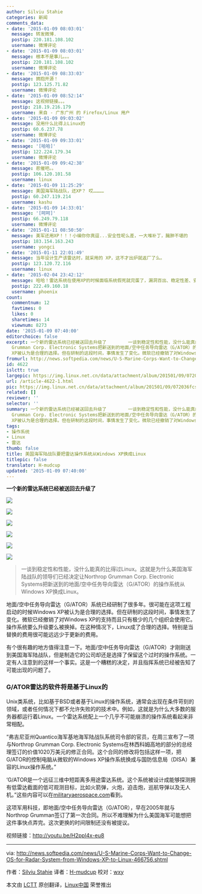```yaml
---
author: Silviu Stahie
categories: 新闻
comments_data:
- date: '2015-01-09 08:03:01'
  message: 转发微博.
  postip: 220.181.108.102
  username: 微博评论
- date: '2015-01-09 08:03:01'
  message: 根本不是事儿。。。
  postip: 220.181.108.102
  username: 微博评论
- date: '2015-01-09 08:33:03'
  message: 拥抱开源！
  postip: 123.125.71.82
  username: 微博评论
- date: '2015-01-09 08:52:14'
  message: 这视频链接。。。
  postip: 218.19.216.179
  username: 来自 - 广东广州 的 Firefox/Linux 用户
- date: '2015-01-09 09:03:02'
  message: 没用什么比得上Linux的
  postip: 60.6.237.78
  username: 微博评论
- date: '2015-01-09 09:33:01'
  message: '[哈哈]'
  postip: 122.224.179.34
  username: 微博评论
- date: '2015-01-09 09:42:38'
  message: 悲催吧。。
  postip: 106.120.101.58
  username: linux
- date: '2015-01-09 11:25:29'
  message: 美国海军陆战队，还XP？ 哎…………
  postip: 60.247.119.214
  username: kashu
- date: '2015-01-09 14:33:01'
  message: '[呵呵]'
  postip: 66.249.79.118
  username: 微博评论
- date: '2015-01-11 08:50:50'
  message: 美军还用XP！！！小编你你真逗...安全性呢么差，一大堆补丁，臃肿不堪的
  postip: 183.154.163.243
  username: yongci
- date: '2015-01-11 22:01:49'
  message: 当年设计生产该雷达时，就采用的 XP，这不才出炉就返厂了么。
  postip: 123.120.72.116
  username: linux
- date: '2015-02-04 23:42:12'
  message: 哈哈！雷达系统在使用XP的时候面临系统假死就完蛋了，漏洞百出、稳定性差、安全性差，用XP作为雷达系统的基
  postip: 222.49.160.18
  username: phoenix
count:
  commentnum: 12
  favtimes: 0
  likes: 0
  sharetimes: 14
  viewnum: 8273
date: '2015-01-09 07:40:00'
editorchoice: false
excerpt: 一个新的雷达系统已经被送回去升级了        一谈到稳定性和性能，没什么能真的比得过Linux。这就是为什么美国海军陆战队的领导们已经决定让Northrop
  Grumman Corp. Electronic Systems把新送到的地面/空中任务导向雷达（G/ATOR）的操作系统从Windows XP换成Linux。  地面/空中任务导向雷达（G/ATOR）系统已经研制了很多年。很可能在这项工程启动的时候Windows
  XP被认为是合理的选择。但在研制的这段时间，事情发生了变化。微软已经撤销了对Windows XP的支持而且只有极少的几个组织会使用它。操作系统要么升级要么被换掉。在这种情况下，L
fromurl: http://news.softpedia.com/news/U-S-Marine-Corps-Want-to-Change-OS-for-Radar-System-from-Windows-XP-to-Linux-466756.shtml
id: 4622
islctt: true
largepic: https://img.linux.net.cn/data/attachment/album/201501/09/072036fcssx2vivovsmkzc.jpg
url: /article-4622-1.html
pic: https://img.linux.net.cn/data/attachment/album/201501/09/072036fcssx2vivovsmkzc.jpg.thumb.jpg
related: []
reviewer: ''
selector: ''
summary: 一个新的雷达系统已经被送回去升级了        一谈到稳定性和性能，没什么能真的比得过Linux。这就是为什么美国海军陆战队的领导们已经决定让Northrop
  Grumman Corp. Electronic Systems把新送到的地面/空中任务导向雷达（G/ATOR）的操作系统从Windows XP换成Linux。  地面/空中任务导向雷达（G/ATOR）系统已经研制了很多年。很可能在这项工程启动的时候Windows
  XP被认为是合理的选择。但在研制的这段时间，事情发生了变化。微软已经撤销了对Windows XP的支持而且只有极少的几个组织会使用它。操作系统要么升级要么被换掉。在这种情况下，L
tags:
- 操作系统
- Linux
- 雷达
thumb: false
title: 美国海军陆战队要把雷达操作系统从Windows XP换成Linux
titlepic: false
translator: H-mudcup
updated: '2015-01-09 07:40:00'
---
```


**一个新的雷达系统已经被送回去升级了**


![](/data/attachment/album/201501/09/072036fcssx2vivovsmkzc.jpg)


![](/data/attachment/album/201501/09/072037y747zfc7iad4b4i4.jpg)


![](/data/attachment/album/201501/09/072038cb3zaepfwndzbavt.jpg)


![](/data/attachment/album/201501/09/072039tbobo5896oetroth.jpg)


![](/data/attachment/album/201501/09/072040ylp5upfvpe0p33fx.jpg)


![](/data/attachment/album/201501/09/072041b86aurzrzv3fu1vf.jpg)



> 
> 一谈到稳定性和性能，没什么能真的比得过Linux。这就是为什么美国海军陆战队的领导们已经决定让Northrop Grumman Corp. Electronic Systems把新送到的地面/空中任务导向雷达（G/ATOR）的操作系统从Windows XP换成Linux。
> 
> 
> 


地面/空中任务导向雷达（G/ATOR）系统已经研制了很多年。很可能在这项工程启动的时候Windows XP被认为是合理的选择。但在研制的这段时间，事情发生了变化。微软已经撤销了对Windows XP的支持而且只有极少的几个组织会使用它。操作系统要么升级要么被换掉。在这种情况下，Linux成了合理的选择。特别是当替换的费用很可能远远少于更新的费用。


有个很有趣的地方值得注意一下。地面/空中任务导向雷达（G/ATOR）才刚刚送到美国海军陆战队，但是制造它的公司却还是选择了保留这个过时的操作系统。一定有人注意到的这样一个事实。这是一个糟糕的决定，并且指挥系统已经被告知了可能出现的问题了。


### G/ATOR雷达的软件将是基于Linux的


Unix类系统，比如基于BSD或者基于Linux的操作系统，通常会出现在条件苛刻的领域，或者任何情况下都不允许失败的的技术中。例如，这就是为什么大多数的服务器都运行着Linux。一个雷达系统配上一个几乎不可能崩溃的操作系统看起来非常相配。


“弗吉尼亚州Quantico海军基地海军陆战队系统司令部的官员，在周三宣布了一项与Northrop Grumman Corp. Electronic Systems在林西科姆高地的部分的总经理签订的价值1020万美元的修正合同。这个合同的修改将包括这样一项，把G/ATOR的控制电脑从微软的Windows XP操作系统换成与国防信息局（DISA）兼容的Linux操作系统。”


‘G/ATOR是一个远征三维中短距离多用途雷达系统。这个系统被设计成能够探测拥有低雷达截面的低可观测目标，比如火箭弹，火炮，迫击炮，巡航导弹以及无人机。”这些内容可以在[militaryaerospace.com](http://www.militaryaerospace.com/articles/2014/12/gator-linux-software.html)看到。


这项军用科技，即地面/空中任务导向雷达（G/ATOR），早在2005年就与Northrop Grumman签订了第一次合同。所以不难理解为什么美国海军可能想把这件事快点弄完。这次更换的时间限制还没有被提议。


视频链接：<http://youtu.be/H2ppl4x-eu8>




---


via: <http://news.softpedia.com/news/U-S-Marine-Corps-Want-to-Change-OS-for-Radar-System-from-Windows-XP-to-Linux-466756.shtml>


作者：[Silviu Stahie](http://news.softpedia.com/editors/browse/silviu-stahie) 译者：[H-mudcup](https://github.com/H-mudcup) 校对：[wxy](https://github.com/wxy)


本文由 [LCTT](https://github.com/LCTT/TranslateProject) 原创翻译，[Linux中国](http://linux.cn/) 荣誉推出